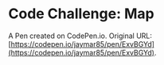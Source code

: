 # Code Challenge: Map

A Pen created on CodePen.io. Original URL: [https://codepen.io/jaymar85/pen/ExvBGYd](https://codepen.io/jaymar85/pen/ExvBGYd).


